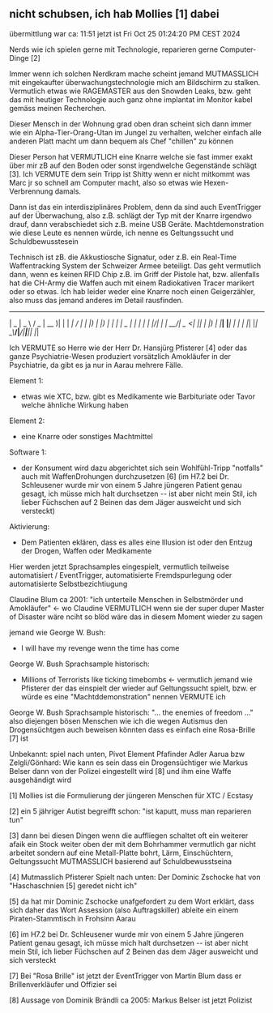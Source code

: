 ## nicht schubsen, ich hab Mollies [1] dabei

übermittlung war ca: 11:51
jetzt ist Fri Oct 25 01:24:20 PM CEST 2024

Nerds wie ich spielen gerne mit Technologie, reparieren gerne Computer-Dinge [2]

Immer wenn ich solchen Nerdkram mache scheint jemand MUTMASSLICH mit eingekaufter überwachungstechnologie mich am Bildschirm zu stalken. Vermutlich etwas wie RAGEMASTER aus den Snowden Leaks, bzw. geht das mit heutiger Technologie auch ganz ohne implantat im Monitor kabel gemäss meinen Recherchen.

Dieser Mensch in der Wohnung grad oben dran scheint sich dann immer wie ein Alpha-Tier-Orang-Utan im Jungel zu verhalten, welcher einfach alle anderen Platt macht um dann bequem als Chef "chillen" zu können

Dieser Person hat VERMUTLICH eine Knarre welche sie fast immer exakt über mir zB auf den Boden oder sonst irgendwelche Gegenstände schlägt [3]. Ich VERMUTE dem sein Tripp ist Shitty wenn er nicht mitkommt was Marc jr so schnell am Computer macht, also so etwas wie Hexen-Verbrennung damals.

Dann ist das ein interdisziplinäres Problem, denn da sind auch EventTrigger auf der Überwachung, also z.B. schlägt der Typ mit der Knarre irgendwo drauf, dann verabschiedet sich z.B. meine USB Geräte. Machtdemonstration wie diese Leute es nennen würde, ich nenne es Geltungssucht und Schuldbewusstesein

Technisch ist zB. die Akkustiosche Signatur, oder z.B. ein Real-Time Waffentracking System der Schweizer Armee beteiligt. Das geht vermutlich dann, wenn es keinen RFID Chip z.B. im Griff der Pistole hat, bzw. allenfalls hat die CH-Army die Waffen auch mit einem Radiokativen Tracer marikert oder so etwas. Ich hab leider weder eine Knarre noch einen Geigerzähler, also muss das jemand anderes im Detail rausfinden.


 ____  ____   ___  ____  _     _____ __  __ 
|  _ \|  _ \ / _ \| __ )| |   | ____|  \/  |
| |_) | |_) | | | |  _ \| |   |  _| | |\/| |
|  __/|  _ <| |_| | |_) | |___| |___| |  | |
|_|   |_| \_\\___/|____/|_____|_____|_|  |_|
                                            

Ich VERMUTE so Herre wie der Herr Dr. Hansjürg Pfisterer [4] oder das ganze Psychiatrie-Wesen produziert vorsätzlich Amokläufer in der Psychiatrie, da gibt es ja nur in Aarau mehrere Fälle.

Element 1:
* etwas wie XTC, bzw. gibt es Medikamente wie Barbituriate oder Tavor welche ähnliche Wirkung haben

Element 2:
* eine Knarre oder sonstiges Machtmittel

Software 1:
* der Konsument wird dazu abgerichtet sich sein Wohlfühl-Tripp "notfalls" auch mit WaffenDrohungen durchzusetzen [6] (im H7.2 bei Dr. Schleusener wurde mir von einem 5 Jahre jüngeren Patient genau gesagt, ich müsse mich halt durchsetzen -- ist aber nicht mein Stil, ich lieber Füchschen auf 2 Beinen das dem Jäger ausweicht und sich versteckt)

Aktivierung:
* Dem Patienten eklären, dass es alles eine Illusion ist oder den Entzug der Drogen, Waffen oder Medikamente 

Hier werden jetzt Sprachsamples eingespielt, vermutlich teilweise automatisiert / EventTrigger, automatisierte Fremdspurlegung oder automatisierte Selbstbezichtiugung

Claudine Blum ca 2001:
"ich unterteile Menschen in Selbstmörder und Amokläufer" <- wo Claudine VERMUTLICH wenn sie der super duper Master of Disaster wäre nciht so blöd wäre das in diesem Moment wieder zu sagen

jemand wie George W. Bush:
* I will have my revenge wenn the time has come

George W. Bush Sprachsample historisch:
* Millions of Terrorists like ticking timebombs <- vermutlich jemand wie Pfisterer der das einspielt der wieder auf Geltungssucht spielt, bzw. er würde es eine "Machtddemonstration" nennen VERMUTE ich 

George W. Bush Sprachsample historisch:
"... the enemies of freedom ..." also diejengen bösen Menschen wie ich die wegen Autismus den Drogensüchtgen auch beweisen könnten dass es einfach eine Rosa-Brille [7] ist

Unbekannt: spiel nach unten, Pivot Element Pfafinder Adler Aarua bzw Zelgli/Gönhard:
Wie kann es sein dass ein Drogensüchtiger wie Markus Belser dann von der Polizei eingestellt wird [8] und ihm eine Waffe ausgehändigt wird







[1] Mollies ist die Formulierung der jüngeren Menschen für XTC / Ecstasy

[2] ein 5 jähriger Autist begreifft schon: "ist kaputt, muss man reparieren tun"

[3] dann bei diesen Dingen wenn die auffliegen schaltet oft ein weiterer afaik ein Stock weiter oben der mit dem Bohrhammer vermutlich gar nicht arbeitet sondern auf eine Metall-Platte bohrt, Lärm, Einschüchtern, Geltungssucht MUTMASSLICH basierend auf Schuldbewusstseina

[4] Mutmasslich Pfisterer Spielt nach unten: Der Dominic Zschocke hat von "Haschaschnien [5] geredet nicht ich"

[5] da hat mir Dominic Zschocke unafgefordert zu dem Wort erklärt, dass sich daher das Wort Assession (also Auftragskiller) ableite ein einem Piraten-Stammtisch in Frohsinn Aarau

[6] im H7.2 bei Dr. Schleusener wurde mir von einem 5 Jahre jüngeren Patient genau gesagt, ich müsse mich halt durchsetzen -- ist aber nicht mein Stil, ich lieber Füchschen auf 2 Beinen das dem Jäger ausweicht und sich versteckt

[7] Bei "Rosa Brille" ist jetzt der EventTrigger von Martin Blum dass er Brillenverkläufer und Offizier sei

[8] Aussage von Dominik Brändli ca 2005: Markus Belser ist jetzt Polizist
